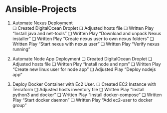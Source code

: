 # Ansible-Projects

1. Automate Nexus Deployment<br />
  ❏ Created DigitalOcean Droplet
  ❏ Adjusted hosts file
  ❏ Written Play “Install java and net-tools”
  ❏ Written Play “Download and unpack Nexus installer”
  ❏ Written Play “Create nexus user to own nexus folders”
  ❏ Written Play “Start nexus with nexus user”
  ❏ Written Play “Verify nexus running”

2. Automate Node App Deployment
  ❏ Created DigitalOcean Droplet
  ❏ Adjusted hosts file
  ❏ Written Play “Install node and npm”
  ❏ Written Play “Create new linux user for node app”
  ❏ Adjusted Play “Deploy nodejs app”

3. Deploy Docker Container with Ec2 User.
  ❏ Created EC2 Instance with Terraform
  ❏ Adjusted hosts inventory file
  ❏ Written Play “Install python3 and docker”
  ❏ Written Play “Install docker-compose”
  ❏ Written Play “Start docker daemon”
  ❏ Written Play “Add ec2-user to docker group”
